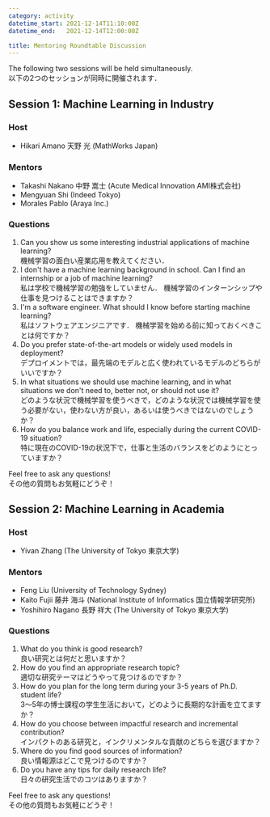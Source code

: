 ```yaml
---
category: activity
datetime_start: 2021-12-14T11:10:00Z
datetime_end:   2021-12-14T12:00:00Z

title: Mentoring Roundtable Discussion
---
```


The following two sessions will be held simultaneously.  
以下の2つのセッションが同時に開催されます．

## Session 1: Machine Learning in Industry

### Host

- Hikari Amano 天野 光 (MathWorks Japan)

### Mentors  

- Takashi Nakano 中野 嵩士 (Acute Medical Innovation AMI株式会社)
- Mengyuan Shi (Indeed Tokyo)
- Morales Pablo (Araya Inc.)

### Questions

1. Can you show us some interesting industrial applications of machine learning?  
   機械学習の面白い産業応用を教えてください．
2. I don't have a machine learning background in school.
   Can I find an internship or a job of machine learning?  
   私は学校で機械学習の勉強をしていません．
   機械学習のインターンシップや仕事を見つけることはできますか？
3. I'm a software engineer.
   What should I know before starting machine learning?  
   私はソフトウェアエンジニアです．
   機械学習を始める前に知っておくべきことは何ですか？
4. Do you prefer state-of-the-art models or widely used models in deployment?  
   デプロイメントでは，最先端のモデルと広く使われているモデルのどちらがいいですか？
5. In what situations we should use machine learning, and in what situations we don't need to, better not, or should not use it?  
   どのような状況で機械学習を使うべきで，どのような状況では機械学習を使う必要がない，使わない方が良い，あるいは使うべきではないのでしょうか？
6. How do you balance work and life, especially during the current COVID-19 situation?  
   特に現在のCOVID-19の状況下で，仕事と生活のバランスをどのようにとっていますか？

Feel free to ask any questions!  
その他の質問もお気軽にどうぞ！

## Session 2: Machine Learning in Academia

### Host

- Yivan Zhang (The University of Tokyo 東京大学)

### Mentors

- Feng Liu (University of Technology Sydney)
- Kaito Fujii 藤井 海斗 (National Institute of Informatics 国立情報学研究所)
- Yoshihiro Nagano 長野 祥大 (The University of Tokyo 東京大学)

### Questions

1. What do you think is good research?  
   良い研究とは何だと思いますか？
2. How do you find an appropriate research topic?  
   適切な研究テーマはどうやって見つけるのですか？
3. How do you plan for the long term during your 3-5 years of Ph.D. student life?  
   3〜5年の博士課程の学生生活において，どのように長期的な計画を立てますか？
4. How do you choose between impactful research and incremental contribution?  
   インパクトのある研究と，インクリメンタルな貢献のどちらを選びますか？
5. Where do you find good sources of information?  
   良い情報源はどこで見つけるのですか？
6. Do you have any tips for daily research life?  
   日々の研究生活でのコツはありますか？

Feel free to ask any questions!  
その他の質問もお気軽にどうぞ！
